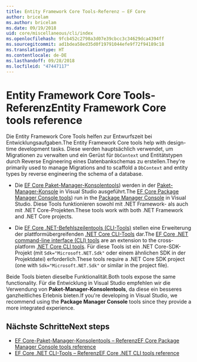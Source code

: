 ```yaml
---
title: Entity Framework Core Tools-Referenz – EF Core
author: bricelam
ms.author: bricelam
ms.date: 09/19/2018
uid: core/miscellaneous/cli/index
ms.openlocfilehash: 9fcb452c2798a3d07e39cbcc3c34629dca4394ff
ms.sourcegitcommit: ad1bdea58ed35d0f19791044efe9f72f94189c18
ms.translationtype: HT
ms.contentlocale: de-DE
ms.lasthandoff: 09/28/2018
ms.locfileid: "47447117"
---
```

# <a name="entity-framework-core-tools-reference"></a><span data-ttu-id="b45be-102">Entity Framework Core Tools-Referenz</span><span class="sxs-lookup"><span data-stu-id="b45be-102">Entity Framework Core tools reference</span></span>

<span data-ttu-id="b45be-103">Die Entity Framework Core Tools helfen zur Entwurfszeit bei Entwicklungsaufgaben.</span><span class="sxs-lookup"><span data-stu-id="b45be-103">The Entity Framework Core tools help with design-time development tasks.</span></span> <span data-ttu-id="b45be-104">Diese werden hauptsächlich verwendet, um Migrationen zu verwalten und ein Gerüst für `DbContext` und Entitätstypen durch Reverse Engineering eines Datenbankschemas zu erstellen.</span><span class="sxs-lookup"><span data-stu-id="b45be-104">They're primarily used to manage Migrations and to scaffold a `DbContext` and entity types by reverse engineering the schema of a database.</span></span>

* <span data-ttu-id="b45be-105">Die [EF Core Paket-Manager-Konsolentools](powershell.md)) werden in der [Paket-Manager-Konsole](https://docs.microsoft.com/nuget/tools/package-manager-console) in Visual Studio ausgeführt.</span><span class="sxs-lookup"><span data-stu-id="b45be-105">The [EF Core Package Manager Console tools](powershell.md)) run in the [Package Manager Console](https://docs.microsoft.com/nuget/tools/package-manager-console) in Visual Studio.</span></span> <span data-ttu-id="b45be-106">Diese Tools funktionieren sowohl mit .NET Framework- als auch mit .NET Core-Projekten.</span><span class="sxs-lookup"><span data-stu-id="b45be-106">These tools work with both .NET Framework and .NET Core projects.</span></span>

* <span data-ttu-id="b45be-107">Die [EF Core .NET-Befehlszeilentools (CLI-Tools)](dotnet.md) stellen eine Erweiterung der plattformübergreifenden [.NET Core CLI-Tools](https://docs.microsoft.com/dotnet/core/tools/) dar.</span><span class="sxs-lookup"><span data-stu-id="b45be-107">The [EF Core .NET command-line interface (CLI) tools](dotnet.md) are an extension to the cross-platform [.NET Core CLI tools](https://docs.microsoft.com/dotnet/core/tools/).</span></span> <span data-ttu-id="b45be-108">Für diese Tools ist ein .NET Core-SDK-Projekt (mit `Sdk="Microsoft.NET.Sdk"` oder einem ähnlichen SDK in der Projektdatei) erforderlich.</span><span class="sxs-lookup"><span data-stu-id="b45be-108">These tools require a .NET Core SDK project (one with `Sdk="Microsoft.NET.Sdk"` or similar in the project file).</span></span>

<span data-ttu-id="b45be-109">Beide Tools bieten dieselbe Funktionalität.</span><span class="sxs-lookup"><span data-stu-id="b45be-109">Both tools expose the same functionality.</span></span> <span data-ttu-id="b45be-110">Für die Entwicklung in Visual Studio empfehlen wir die Verwendung von **Paket-Manager-Konsolentools**, da diese ein besseres ganzheitliches Erlebnis bieten.</span><span class="sxs-lookup"><span data-stu-id="b45be-110">If you're developing in Visual Studio, we recommend using the **Package Manager Console** tools since they provide a more integrated experience.</span></span>

## <a name="next-steps"></a><span data-ttu-id="b45be-111">Nächste Schritte</span><span class="sxs-lookup"><span data-stu-id="b45be-111">Next steps</span></span>

* [<span data-ttu-id="b45be-112">EF Core-Paket-Manager-Konsolentools – Referenz</span><span class="sxs-lookup"><span data-stu-id="b45be-112">EF Core Package Manager Console tools reference</span></span>](powershell.md)
* [<span data-ttu-id="b45be-113">EF Core .NET CLI-Tools – Referenz</span><span class="sxs-lookup"><span data-stu-id="b45be-113">EF Core .NET CLI tools reference</span></span>](dotnet.md)